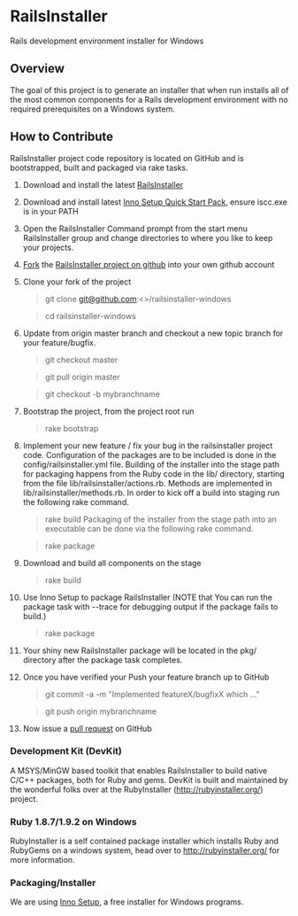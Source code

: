 # RailsInstaller

Rails development environment installer for Windows

## Overview

The goal of this project is to generate an installer that when run installs all
of the most common components for a Rails development environment with no
required prerequisites on a Windows system.

## How to Contribute

RailsInstaller project code repository is located on GitHub and is bootstrapped,
built and packaged via rake tasks.

1. Download and install the latest
   [RailsInstaller](http://railsinstaller.org/)

1. Download and install latest
   [Inno Setup Quick Start Pack](http://www.jrsoftware.org/isdl.php#qsp),
   ensure iscc.exe is in your PATH

1. Open the RailsInstaller Command prompt from the start menu RailsInstaller
   group and change directories to where you like to keep your projects.

1. [Fork](http://help.github.com/fork-a-repo/)
   the [RailsInstaller project on github](https://github.com/railsinstaller/railsinstaller-windows.git)
   into your own github account

1. Clone your fork of the project

    > git clone git@github.com:<<your github user name>>/railsinstaller-windows

    > cd railsinstaller-windows

1. Update from origin master branch and checkout a new topic branch for
   your feature/bugfix.

    > git checkout master

    > git pull origin master

    > git checkout -b mybranchname

1. Bootstrap the project, from the project root run

    > rake bootstrap

1. Implement your new feature / fix your bug in the railsinstaller project code.
   Configuration of the packages are to be included is done in the
   config/railsinstaller.yml file.
   Building of the installer into the stage path for packaging happens from
   the Ruby code in the lib/ directory, starting from the file
   lib/railsinstaller/actions.rb. Methods are implemented in
   lib/railsinstaller/methods.rb. In order to kick off a build into staging run
   the following rake command.

     > rake build
   Packaging of the installer from the stage path into an executable can be done
   via the following rake command.

     > rake package

1. Download and build all components on the stage

    > rake build

1. Use Inno Setup to package RailsInstaller (NOTE that You can run the package
   task with --trace for debugging output if the package fails to build.)

    > rake package

1. Your shiny new RailsInstaller package will be located in the pkg/
   directory after the package task completes.

1. Once you have verified your Push your feature branch up to GitHub

    > git commit -a -m "Implemented featureX/bugfixX which <description>..."

    > git push origin mybranchname

1. Now issue a [pull request](http://help.github.com/pull-requests/) on GitHub

### Development Kit (DevKit)

A MSYS/MinGW based toolkit that enables RailsInstaller to build native C/C++
packages, both for Ruby and gems. DevKit is built and maintained by the
wonderful folks over at the RubyInstaller (http://rubyinstaller.org/) project.


### Ruby 1.8.7/1.9.2 on Windows

RubyInstaller is a self contained package installer which installs Ruby and
RubyGems on a windows system, head over to http://rubyinstaller.org/ for more
information.

### Packaging/Installer

We are using [Inno Setup](http://www.jrsoftware.org/isinfo.php "Inno Setup"),
a free installer for Windows programs.

